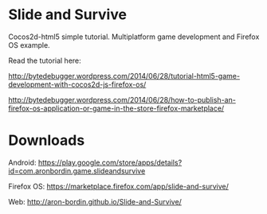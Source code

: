 Slide and Survive
=================

Cocos2d-html5 simple tutorial. Multiplatform game development and Firefox OS example.

Read the tutorial here: 


http://bytedebugger.wordpress.com/2014/06/28/tutorial-html5-game-development-with-cocos2d-js-firefox-os/
	
http://bytedebugger.wordpress.com/2014/06/28/how-to-publish-an-firefox-os-application-or-game-in-the-store-firefox-marketplace/

Downloads
=========
Android: https://play.google.com/store/apps/details?id=com.aronbordin.game.slideandsurvive

Firefox OS: https://marketplace.firefox.com/app/slide-and-survive/

Web: http://aron-bordin.github.io/Slide-and-Survive/

